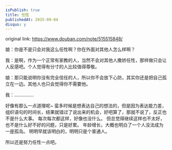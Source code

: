```yaml
---
isPublish: true
title: 任性
publishedAt: 2015-09-04
disqus: y
---
```


original link: https://www.douban.com/note/515515848/

娘：你是不是只会对我这么任性啊？你在外面对其他人怎么样啊？

我：是啊，作为一个正常有家教的人，当然不会对其他人撒娇任性，那样做只会让人反感吧。个人觉得有分寸的人比较值得尊敬。

娘：那只能说明你没有完全信任的人，所以你不会放下心防，其实你还是把自己孤立在一边。其他人也只会觉得你不需要他。

我：...............


好像有那么一点道理呢~
蛮多时候是想表达自己的想法的，但是因为表达能力差，组织语句的时间长，结果就错过了说出来的机会，好吧算了，那就不说了，反正也不是什么大事。
每次每次都这样，好像也没什么。
但总觉得继续这样也不太好，也不是什么好不好的问题，只是好累。
年龄增长，大概也明白了一个人没法成为一座孤岛。
明明早就该明白的，明明只是个普通人。


所以还是努力任性一点吧。
